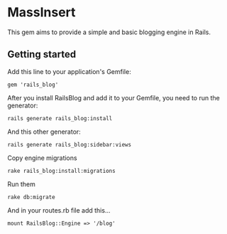 # MassInsert

This gem aims to provide a simple and basic blogging engine in Rails.

## Getting started

Add this line to your application's Gemfile:

    gem 'rails_blog'

After you install RailsBlog and add it to your Gemfile, you need to run the generator:

    rails generate rails_blog:install

And this other generator:

    rails generate rails_blog:sidebar:views

Copy engine migrations

    rake rails_blog:install:migrations

Run them

    rake db:migrate

And in your routes.rb file add this...

    mount RailsBlog::Engine => '/blog'
